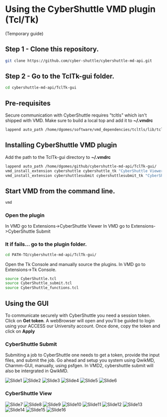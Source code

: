 # Using the CyberShuttle VMD plugin (Tcl/Tk)
(Temporary guide)

## Step 1 - Clone this repository.
```bash
git clone https://github.com/cyber-shuttle/cybershuttle-md-api.git
```

## Step 2 - Go to the TclTk-gui folder.
```bash
cd cybershuttle-md-api/TclTk-gui
```


## Pre-requisites
Secure communication with CyberShuttle requires "tcltls" which isn't shipped with VMD. Make sure to build a local top and add it to <b>~/.vmdrc</b>
```bash
lappend auto_path /home/dgomes/software/vmd_dependencies/tcltls/lib/tcltls1.7.22/
```

## Installing CyberShuttle VMD plugin
Add the path to the TclTk-gui directory to <b>~/.vmdrc</b>
```bash
lappend auto_path /home/dgomes/github/cybershuttle-md-api/TclTk-gui/
vmd_install_extension cybershuttle cybershuttle_tk "CyberShuttle Viewer"
vmd_install_extension cybershuttlesubmit cybershuttlesubmit_tk "CyberShuttle Submit"
```

## Start VMD from the command line.
```bash
vmd
```
### Open the plugin
In VMD go to Extensions->CyberShuttle Viewer
In VMD go to Extensions->CyberShuttle Submit

### It if fails... go to the plugin folder. 
```bash
cd PATH-TO/cybershuttle-md-api/TclTk-gui/
```
Open the Tk Console and manually source the plugins.
In VMD go to Extensions->Tk Console.
```bash
source CyberShuttle.tcl
source CyberShuttle_submit.tcl
source CyberShuttle_functions.tcl
```

## Using the GUI
To communicate securely with CyberShuttle you need a session token. Click on **Get token**. A webBrowser will open and you'll be guided to login using your ACCESS our University account. Once done, copy the token and click on **Apply**


### CyberShuttle Submit
Submiting a job to CyberShuttle one needs to get a token, provide the input files, and submit the job.
Go ahead and setup you system using QwikMD, Charmm-GUI, manually, using psfgen.
In VMD2, cybershuttle submit will also be intergrated in QwikMD.

![Slide1](images/Slide1.png)
![Slide2](images/Slide2.png)
![Slide3](images/Slide3.png)
![Slide4](images/Slide4.png)
![Slide5](images/Slide5.png)
![Slide6](images/Slide6.png)

### CyberShuttle View
![Slide7](images/Slide7.png)
![Slide8](images/Slide8.png)
![Slide9](images/Slide9.png)
![Slide10](images/Slide10.png)
![Slide11](images/Slide11.png)
![Slide12](images/Slide12.png)
![Slide13](images/Slide13.png)
![Slide14](images/Slide14.png)
![Slide15](images/Slide15.png)
![Slide16](images/Slide16.png)





